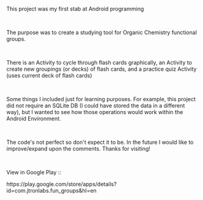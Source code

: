 <p>This project was my first stab at Android programming</p></br>
<p>The purpose was to create a studying tool for Organic Chemistry functional groups. </p></br>
<p>There is an Activity to cycle through flash cards graphically, an Activity to create new groupings (or decks) of flash cards, and a practice quiz Activity (uses current deck of flash cards)</p></br>
<p>Some things I included just for learning purposes. For example, this project did not require an SQLite DB (I could have stored the data in a different way), but I wanted to see how those operations would work within the Android Environment.</p></br>
<p>The code's not perfect so don't expect it to be. In the future I would like to improve/expand upon the comments. Thanks for visiting!</p></br>

<p>View in Google Play :: </p>
https://play.google.com/store/apps/details?id=com.jtronlabs.fun_groups&hl=en
